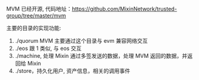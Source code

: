 MVM 已经开源, 代码地址：https://github.com/MixinNetwork/trusted-group/tree/master/mvm

主要的目录的实现功能:

1. ./quorum MVM 主要通过这个目录与 evm 兼容网络交互
2. ./eos 跟 1 类似, 与 eos 交互
3. ./machine, 处理 Mixin 通过多签发送的数据，处理 MVM 返回的数据，并返回给 Mixin
4. ./store，持久化用户, 资产信息，相关的调用事件
